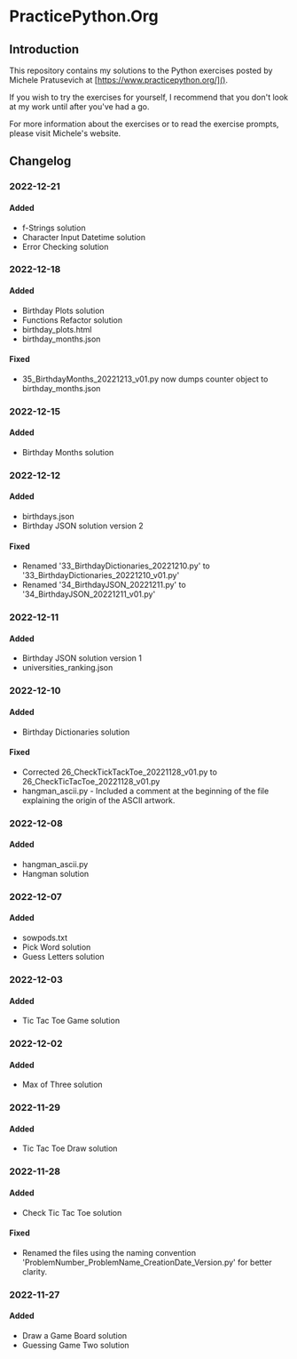 # PracticePython.Org

## Introduction

This repository contains my solutions to the Python exercises posted by Michele Pratusevich at [https://www.practicepython.org/]().

If you wish to try the exercises for yourself, I recommend that you don't look at my work until after you've had a go.

For more information about the exercises or to read the exercise prompts, please visit Michele's website.

## Changelog

### 2022-12-21

#### Added

- f-Strings solution
- Character Input Datetime solution
- Error Checking solution

### 2022-12-18

#### Added

- Birthday Plots solution
- Functions Refactor solution
- birthday_plots.html
- birthday_months.json

#### Fixed

- 35_BirthdayMonths_20221213_v01.py now dumps counter object to birthday_months.json

### 2022-12-15

#### Added

- Birthday Months solution

### 2022-12-12

#### Added

- birthdays.json
- Birthday JSON solution version 2

#### Fixed

- Renamed '33_BirthdayDictionaries_20221210.py' to '33_BirthdayDictionaries_20221210_v01.py'
- Renamed '34_BirthdayJSON_20221211.py' to '34_BirthdayJSON_20221211_v01.py'

### 2022-12-11

#### Added

- Birthday JSON solution version 1
- universities_ranking.json

### 2022-12-10

#### Added

- Birthday Dictionaries solution

#### Fixed

- Corrected 26_CheckTickTackToe_20221128_v01.py to 
26_CheckTicTacToe_20221128_v01.py
- hangman_ascii.py - Included a comment at the beginning of the file explaining the origin of the ASCII artwork.

### 2022-12-08

#### Added

- hangman_ascii.py
- Hangman solution

### 2022-12-07

#### Added

- sowpods.txt
- Pick Word solution
- Guess Letters solution

### 2022-12-03

#### Added

- Tic Tac Toe Game solution

### 2022-12-02

#### Added 

- Max of Three solution

### 2022-11-29

#### Added

- Tic Tac Toe Draw solution

### 2022-11-28

#### Added

- Check Tic Tac Toe solution

#### Fixed

- Renamed the files using the naming convention 
'ProblemNumber_ProblemName_CreationDate_Version.py' for better clarity.

### 2022-11-27

#### Added

- Draw a Game Board solution
- Guessing Game Two solution

